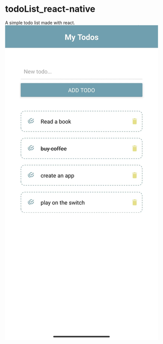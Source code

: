# todoList_react-native
A simple todo list made with react.
<img src="https://github.com/junjie-w/todoList_react-native/blob/main/assets/todoList.jpg?raw=true">

